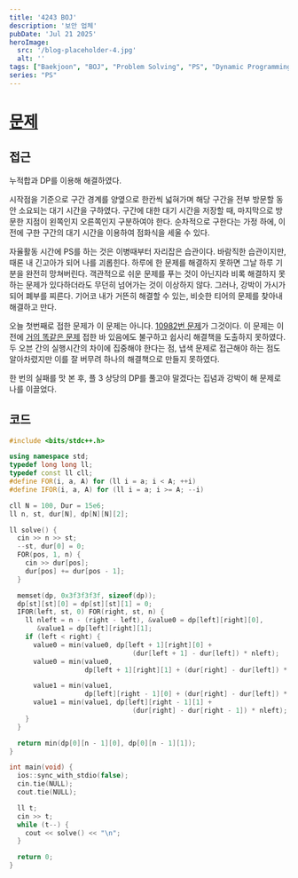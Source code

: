 ```yaml
---
title: '4243 BOJ'
description: '보안 업체'
pubDate: 'Jul 21 2025'
heroImage:
  src: '/blog-placeholder-4.jpg'
  alt: ''
tags: ["Baekjoon", "BOJ", "Problem Solving", "PS", "Dynamic Programming", "DP", "Prefix Sum"]
series: "PS"
---
```


# [문제](https://www.acmicpc.net/problem/4243)

## 접근

누적합과 DP를 이용해 해결하였다.

시작점을 기준으로 구간 경계를 양옆으로 한칸씩 넓혀가며 해당 구간을 전부 방문할 동안 소요되는 대기 시간을 구하였다.
구간에 대한 대기 시간을 저장할 때, 마지막으로 방문한 지점이 왼쪽인지 오른쪽인지 구분하여야 한다.
순차적으로 구한다는 가정 하에, 이전에 구한 구간의 대기 시간을 이용하여 점화식을 세울 수 있다.

자율활동 시간에 PS를 하는 것은 이병때부터 자리잡은 습관이다.
바람직한 습관이지만, 때론 내 긴고아가 되어 나를 괴롭힌다.
하루에 한 문제를 해결하지 못하면 그날 하루 기분을 완전히 망쳐버린다.
객관적으로 쉬운 문제를 푸는 것이 아닌지라 비록 해결하지 못하는 문제가 있다하더라도 무던히 넘어가는 것이 이상하지 않다.
그러나, 강박이 가시가 되어 폐부를 찌른다.
기어코 내가 거뜬히 해결할 수 있는, 비슷한 티어의 문제를 찾아내 해결하고 만다.

오늘 첫번째로 접한 문제가 이 문제는 아니다.
[10982번 문제](https://www.acmicpc.net/problem/10982)가 그것이다.
이 문제는 이전에 [거의 똑같은 문제](https://www.acmicpc.net/problem/17528) 접한 바 있음에도 불구하고
쉽사리 해결책을 도출하지 못하였다. 두 오븐 간의 실행시간의 차이에 집중해야 한다는 점, 냅색 문제로 접근해야 하는 점도
알아차렸지만 이를 잘 버무려 하나의 해결책으로 만들지 못하였다.

한 번의 실패를 맛 본 후, 플 3 상당의 DP를 풀고야 말겠다는 집념과 강박이 해 문제로 나를 이끌었다.

## 코드

```c++
#include <bits/stdc++.h>

using namespace std;
typedef long long ll;
typedef const ll cll;
#define FOR(i, a, A) for (ll i = a; i < A; ++i)
#define IFOR(i, a, A) for (ll i = a; i >= A; --i)

cll N = 100, Dur = 15e6;
ll n, st, dur[N], dp[N][N][2];

ll solve() {
  cin >> n >> st;
  --st, dur[0] = 0;
  FOR(pos, 1, n) {
    cin >> dur[pos];
    dur[pos] += dur[pos - 1];
  }

  memset(dp, 0x3f3f3f3f, sizeof(dp));
  dp[st][st][0] = dp[st][st][1] = 0;
  IFOR(left, st, 0) FOR(right, st, n) {
    ll nleft = n - (right - left), &value0 = dp[left][right][0],
       &value1 = dp[left][right][1];
    if (left < right) {
      value0 = min(value0, dp[left + 1][right][0] +
                               (dur[left + 1] - dur[left]) * nleft);
      value0 = min(value0,
                   dp[left + 1][right][1] + (dur[right] - dur[left]) * nleft);

      value1 = min(value1,
                   dp[left][right - 1][0] + (dur[right] - dur[left]) * nleft);
      value1 = min(value1, dp[left][right - 1][1] +
                               (dur[right] - dur[right - 1]) * nleft);
    }
  }

  return min(dp[0][n - 1][0], dp[0][n - 1][1]);
}

int main(void) {
  ios::sync_with_stdio(false);
  cin.tie(NULL);
  cout.tie(NULL);

  ll t;
  cin >> t;
  while (t--) {
    cout << solve() << "\n";
  }

  return 0;
}
```